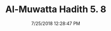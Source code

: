 ---
title        : "Al-Muwatta Hadith 5. 8"
date         : 7/25/2018 12:28:47 PM
draft        : false
type         : "hadith"
layout       : "hadith"
BookCode     : "AMH"
VolumeNumber : "5"
HadithNumber : "8"
categories  :  ["Prayer, Friday (Jumua) - Paying Attention when the Imam is Giving the Khutba on the Day of Jumua"]
---